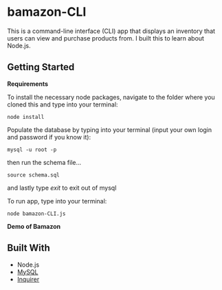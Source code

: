 # bamazon-CLI
This is a command-line interface (CLI) app that displays an inventory that users can view and purchase products from. I built this to learn about Node.js.

## Getting Started

__Requirements__

To install the necessary node packages, navigate to the folder where you cloned this and type into your terminal: 
```
node install
```

Populate the database by typing into your terminal (input your own login and password if you know it):
```
mysql -u root -p
```
then run the schema file...
```
source schema.sql
```
and lastly type _exit_ to exit out of mysql

To run app, type into your terminal:
```
node bamazon-CLI.js
```

__Demo of Bamazon__


## Built With

* Node.js
* [MySQL](https://www.npmjs.com/package/mysql)
* [Inquirer](https://www.npmjs.com/package/inquirer)
